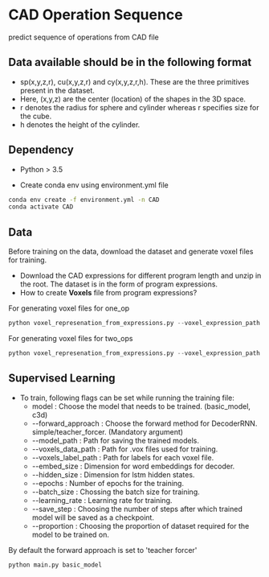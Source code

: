 # CAD Operation Sequence

predict sequence of operations from CAD file

## Data available should be in the following format

- sp(x,y,z,r), cu(x,y,z,r) and cy(x,y,z,r,h). These are the three primitives present in the dataset.
- Here, (x,y,z) are the center (location) of the shapes in the 3D space.
- r denotes the radius for sphere and cylinder whereas r specifies size for the cube.
- h denotes the height of the cylinder.

## Dependency

- Python > 3.5

- Create conda env using environment.yml file
```bash
conda env create -f environment.yml -n CAD
conda activate CAD
```

## Data

Before training on the data, download the dataset and generate voxel files for training.

- Download the CAD expressions for different program length and unzip in the root. The dataset is in the form of program expressions.
- How to create **Voxels** file from program expressions?

For generating voxel files for one_op
```python
python voxel_represenation_from_expressions.py --voxel_expression_path ./data/one_op/expressions_with_labels.csv --voxel_data_path ./data/one_op/voxel_representation
```

For generating voxel files for two_ops
```python
python voxel_represenation_from_expressions.py --voxel_expression_path ./data/two_ops/expressions_with_labels.csv --voxel_data_path ./data/two_ops/voxel_representation
```



## Supervised Learning

- To train, following flags can be set while running the training file:
    - model : Choose the model that needs to be trained. (basic_model, c3d)
    - --forward_approach : Choose the forward method for DecoderRNN. simple/teacher_forcer. (Mandatory argument)
    - --model_path : Path for saving the trained models.
    - --voxels_data_path : Path for .vox files used for training.
    - --voxels_label_path : Path for labels for each voxel file.
    - --embed_size : Dimension for word embeddings for decoder.
    - --hidden_size : Dimension for lstm hidden states.
    - --epochs : Number of epochs for the training.
    - --batch_size : Chossing the batch size for training.
    - --learning_rate : Learning rate for training.
    - --save_step : Choosing the number of steps after which trained model will be saved as a checkpoint.
    - --proportion : Choosing the proportion of dataset required for the model to be trained on.

By default the forward approach is set to 'teacher forcer'

```python
python main.py basic_model
```
